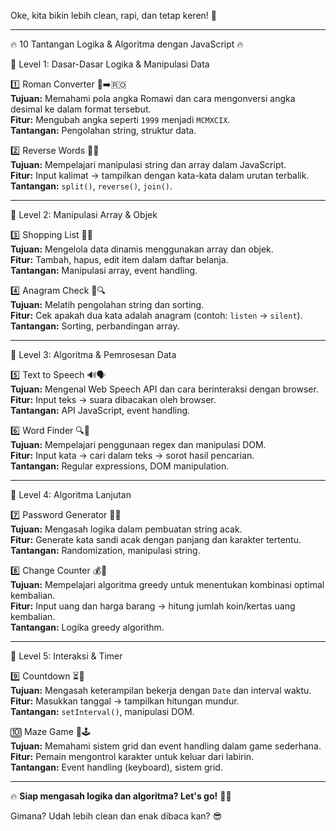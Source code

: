 Oke, kita bikin lebih clean, rapi, dan tetap keren! 🚀  

---
🔥 10 Tantangan Logika & Algoritma dengan JavaScript 🔥  

📌 Level 1: Dasar-Dasar Logika & Manipulasi Data  

1️⃣ Roman Converter 🔢➡️🇷🇴  
**Tujuan:** Memahami pola angka Romawi dan cara mengonversi angka desimal ke dalam format tersebut.  
**Fitur:** Mengubah angka seperti `1999` menjadi `MCMXCIX`.  
**Tantangan:** Pengolahan string, struktur data.  

2️⃣ Reverse Words 🔄📝  
**Tujuan:** Mempelajari manipulasi string dan array dalam JavaScript.  
**Fitur:** Input kalimat → tampilkan dengan kata-kata dalam urutan terbalik.  
**Tantangan:** `split()`, `reverse()`, `join()`.  

---

📌 Level 2: Manipulasi Array & Objek  

3️⃣ Shopping List 🛒✅  
**Tujuan:** Mengelola data dinamis menggunakan array dan objek.  
**Fitur:** Tambah, hapus, edit item dalam daftar belanja.  
**Tantangan:** Manipulasi array, event handling.  

4️⃣ Anagram Check 🔡🔍  
**Tujuan:** Melatih pengolahan string dan sorting.  
**Fitur:** Cek apakah dua kata adalah anagram (contoh: `listen` → `silent`).  
**Tantangan:** Sorting, perbandingan array.  

---

📌 Level 3: Algoritma & Pemrosesan Data  

5️⃣ Text to Speech 🔊🗣️  
**Tujuan:** Mengenal Web Speech API dan cara berinteraksi dengan browser.  
**Fitur:** Input teks → suara dibacakan oleh browser.  
**Tantangan:** API JavaScript, event handling.  

6️⃣ Word Finder 🔍📜  
**Tujuan:** Mempelajari penggunaan regex dan manipulasi DOM.  
**Fitur:** Input kata → cari dalam teks → sorot hasil pencarian.  
**Tantangan:** Regular expressions, DOM manipulation.  

---

📌 Level 4: Algoritma Lanjutan  

7️⃣ Password Generator 🔐🎲  
**Tujuan:** Mengasah logika dalam pembuatan string acak.  
**Fitur:** Generate kata sandi acak dengan panjang dan karakter tertentu.  
**Tantangan:** Randomization, manipulasi string.  

8️⃣ Change Counter 💰🧾  
**Tujuan:** Mempelajari algoritma greedy untuk menentukan kombinasi optimal kembalian.  
**Fitur:** Input uang dan harga barang → hitung jumlah koin/kertas uang kembalian.  
**Tantangan:** Logika greedy algorithm.  

---

📌 Level 5: Interaksi & Timer  

9️⃣ Countdown ⏳📅  
**Tujuan:** Mengasah keterampilan bekerja dengan `Date` dan interval waktu.  
**Fitur:** Masukkan tanggal → tampilkan hitungan mundur.  
**Tantangan:** `setInterval()`, manipulasi DOM.  

🔟 Maze Game 🏁🕹️  
**Tujuan:** Memahami sistem grid dan event handling dalam game sederhana.  
**Fitur:** Pemain mengontrol karakter untuk keluar dari labirin.  
**Tantangan:** Event handling (keyboard), sistem grid.  

---

🔥 **Siap mengasah logika dan algoritma? Let's go!** 🚀💡  

Gimana? Udah lebih clean dan enak dibaca kan? 😎
